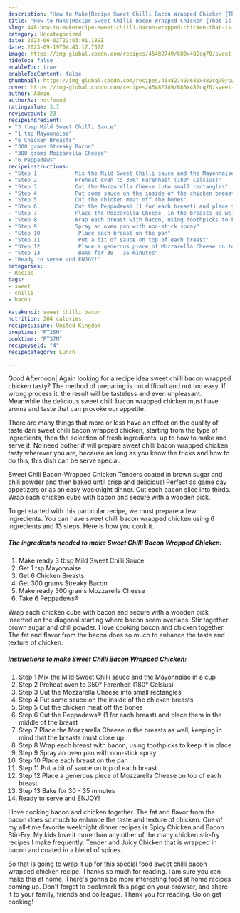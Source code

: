 ```yaml
---
description: "How to Make|Recipe Sweet Chilli Bacon Wrapped Chicken {That is Simple"
title: "How to Make|Recipe Sweet Chilli Bacon Wrapped Chicken {That is Simple"
slug: 448-how-to-makerecipe-sweet-chilli-bacon-wrapped-chicken-that-is-simple
category: Uncategorized
date: 2023-06-02T22:03:01.189Z
date: 2023-09-19T04:43:17.757Z
image: https://img-global.cpcdn.com/recipes/45482749/680x482cq70/sweet-chilli-bacon-wrapped-chicken-recipe-main-photo.jpg
hideToc: false
enableToc: true
enableTocContent: false
thumbnail: https://img-global.cpcdn.com/recipes/45482749/680x482cq70/sweet-chilli-bacon-wrapped-chicken-recipe-main-photo.jpg
cover: https://img-global.cpcdn.com/recipes/45482749/680x482cq70/sweet-chilli-bacon-wrapped-chicken-recipe-main-photo.jpg
author: Admin
authorAv: notfound
ratingvalue: 3.7
reviewcount: 23
recipeingredient:
- "3 tbsp Mild Sweet Chilli Sauce"
- "1 tsp Mayonnaise"
- "6 Chicken Breasts"
- "300 grams Streaky Bacon"
- "300 grams Mozzarella Cheese"
- "6 Peppadews"
recipeinstructions:
- "Step 1            Mix the Mild Sweet Chilli sauce and the Mayonnaise in a cup"
- "Step 2            Preheat oven to 350° Farenheit (180° Celsius)"
- "Step 3            Cut the Mozzarella Cheese into small rectangles"
- "Step 4            Put some sauce on the inside of the chicken breasts"
- "Step 5            Cut the chicken meat off the bones"
- "Step 6            Cut the Peppadews® (1 for each breast) and place them in the middle of the breast"
- "Step 7            Place the Mozzarella Cheese  in the breasts as well, keeping in mind that the breasts must close up"
- "Step 8            Wrap each breast with bacon, using toothpicks to keep it in place"
- "Step 9            Spray an oven pan with non-stick spray"
- "Step 10            Place each breast on the pan"
- "Step 11            Put a bit of sauce on top of each breast"
- "Step 12            Place a generous piece of Mozzarella Cheese on top of each breast"
- "Step 13            Bake for 30 - 35 minutes"
- "Ready to serve and ENJOY!"
categories:
- Recipe
tags:
- sweet
- chilli
- bacon

katakunci: sweet chilli bacon 
nutrition: 204 calories
recipecuisine: United Kingdom
preptime: "PT25M"
cooktime: "PT37M"
recipeyield: "4"
recipecategory: Lunch

---
```



Good Afternoon| Again looking for a recipe idea sweet chilli bacon wrapped chicken tasty? The method of preparing is not difficult and not too easy. If wrong process it, the result will be tasteless and even unpleasant. Meanwhile the delicious sweet chilli bacon wrapped chicken must have aroma and taste that can provoke our appetite.






There are many things that more or less have an effect on the quality of taste dari sweet chilli bacon wrapped chicken, starting from the type of ingredients, then the selection of fresh ingredients, up to how to make and serve it. No need bother if will prepare sweet chilli bacon wrapped chicken tasty wherever you are, because as long as you know the tricks and how to do this, this dish can be serve special.


Sweet Chili Bacon-Wrapped Chicken Tenders coated in brown sugar and chili powder and then baked until crisp and delicious! Perfect as game day appetizers or as an easy weeknight dinner. Cut each bacon slice into thirds. Wrap each chicken cube with bacon and secure with a wooden pick.


To get started with this particular recipe, we must prepare a few ingredients. You can have sweet chilli bacon wrapped chicken using 6 ingredients and 13 steps. Here is how you cook it.

<!--inarticleads1-->

##### The ingredients needed to make Sweet Chilli Bacon Wrapped Chicken:

1. Make ready 3 tbsp Mild Sweet Chilli Sauce
1. Get 1 tsp Mayonnaise
1. Get 6 Chicken Breasts
1. Get 300 grams Streaky Bacon
1. Make ready 300 grams Mozzarella Cheese
1. Take 6 Peppadews®


Wrap each chicken cube with bacon and secure with a wooden pick inserted on the diagonal starting where bacon seam overlaps. Stir together brown sugar and chili powder. I love cooking bacon and chicken together. The fat and flavor from the bacon does so much to enhance the taste and texture of chicken. 

<!--inarticleads2-->

##### Instructions to make Sweet Chilli Bacon Wrapped Chicken:

1. Step 1            Mix the Mild Sweet Chilli sauce and the Mayonnaise in a cup
1. Step 2            Preheat oven to 350° Farenheit (180° Celsius)
1. Step 3            Cut the Mozzarella Cheese into small rectangles
1. Step 4            Put some sauce on the inside of the chicken breasts
1. Step 5            Cut the chicken meat off the bones
1. Step 6            Cut the Peppadews® (1 for each breast) and place them in the middle of the breast
1. Step 7            Place the Mozzarella Cheese  in the breasts as well, keeping in mind that the breasts must close up
1. Step 8            Wrap each breast with bacon, using toothpicks to keep it in place
1. Step 9            Spray an oven pan with non-stick spray
1. Step 10            Place each breast on the pan
1. Step 11            Put a bit of sauce on top of each breast
1. Step 12            Place a generous piece of Mozzarella Cheese on top of each breast
1. Step 13            Bake for 30 - 35 minutes
1. Ready to serve and ENJOY!

I love cooking bacon and chicken together. The fat and flavor from the bacon does so much to enhance the taste and texture of chicken. One of my all-time favorite weeknight dinner recipes is Spicy Chicken and Bacon Stir-Fry. My kids love it more than any other of the many chicken stir-fry recipes I make frequently. Tender and Juicy Chicken that is wrapped in bacon and coated in a blend of spices. 

So that is going to wrap it up for this special food sweet chilli bacon wrapped chicken recipe. Thanks so much for reading. I am sure you can make this at home. There's gonna be more interesting food at home recipes coming up. Don't forget to bookmark this page on your browser, and share it to your family, friends and colleague. Thank you for reading. Go on get cooking!
